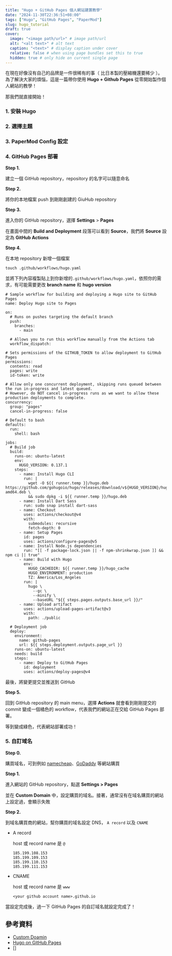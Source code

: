 ```yaml
---
title: "Hugo + GitHub Pages 個人網站建置教學"
date: "2024-11-30T22:36:51+08:00"
tags: ["Hugo", "GitHub Pages", "PaperMod"]
slug: hugo_tutorial
draft: true
cover:
  image: "<image path/url>" # image path/url
  alt: "<alt text>" # alt text
  caption: "<text>" # display caption under cover
  relative: false # when using page bundles set this to true
  hidden: true # only hide on current single page
---
```


在現在好像沒有自己的品牌是一件很稀有的事（ 比日本製的壓縮機還要稀少 ）。為了解決大家的煩惱，這是一篇帶你使用 **Hugo + Github Pages** 從零開始製作個人網站的教學！

那我們就直接開始！

### 1. 安裝 Hugo

### 2. 選擇主題

### 3. PaperMod Config 設定

### 4. GitHub Pages 部署

**Step 1.**

建立一個 GitHub repository，repository 的名字可以隨意命名

**Step 2.**

將你的本地檔案 push 到剛剛創建的 GiuHub repository

**Step 3.**

進入你的 GitHub repository，選擇 **Settings** > **Pages**

在畫面中間的 **Build and Deployment** 段落可以看到 **Source**，我們將 **Source** 設定為 **GitHub Actions**

**Step 4.**

在本地 repository 新增一個檔案

```
touch .github/workflows/hugo.yaml
```

並將下列內容複製貼上到你新增的`.github/workflows/hugo.yaml`，依照你的需求，有可能需要更改 **branch name** 和 **hugo version**

```
# Sample workflow for building and deploying a Hugo site to GitHub Pages
name: Deploy Hugo site to Pages

on:
  # Runs on pushes targeting the default branch
  push:
    branches:
      - main

  # Allows you to run this workflow manually from the Actions tab
  workflow_dispatch:

# Sets permissions of the GITHUB_TOKEN to allow deployment to GitHub Pages
permissions:
  contents: read
  pages: write
  id-token: write

# Allow only one concurrent deployment, skipping runs queued between the run in-progress and latest queued.
# However, do NOT cancel in-progress runs as we want to allow these production deployments to complete.
concurrency:
  group: "pages"
  cancel-in-progress: false

# Default to bash
defaults:
  run:
    shell: bash

jobs:
  # Build job
  build:
    runs-on: ubuntu-latest
    env:
      HUGO_VERSION: 0.137.1
    steps:
      - name: Install Hugo CLI
        run: |
          wget -O ${{ runner.temp }}/hugo.deb https://github.com/gohugoio/hugo/releases/download/v${HUGO_VERSION}/hugo_extended_${HUGO_VERSION}_linux-amd64.deb \
          && sudo dpkg -i ${{ runner.temp }}/hugo.deb
      - name: Install Dart Sass
        run: sudo snap install dart-sass
      - name: Checkout
        uses: actions/checkout@v4
        with:
          submodules: recursive
          fetch-depth: 0
      - name: Setup Pages
        id: pages
        uses: actions/configure-pages@v5
      - name: Install Node.js dependencies
        run: "[[ -f package-lock.json || -f npm-shrinkwrap.json ]] && npm ci || true"
      - name: Build with Hugo
        env:
          HUGO_CACHEDIR: ${{ runner.temp }}/hugo_cache
          HUGO_ENVIRONMENT: production
          TZ: America/Los_Angeles
        run: |
          hugo \
            --gc \
            --minify \
            --baseURL "${{ steps.pages.outputs.base_url }}/"
      - name: Upload artifact
        uses: actions/upload-pages-artifact@v3
        with:
          path: ./public

  # Deployment job
  deploy:
    environment:
      name: github-pages
      url: ${{ steps.deployment.outputs.page_url }}
    runs-on: ubuntu-latest
    needs: build
    steps:
      - name: Deploy to GitHub Pages
        id: deployment
        uses: actions/deploy-pages@v4
```

最後，將變更提交並推送到 GitHub

**Step 5.**

回到 GitHub repository 的 main menu，選擇 **Actions** 就會看到剛剛提交的 commit 變成一個橘色的 workflow，代表我們的網站正在交給 GitHub Pages 部署。

等到變成綠色，代表網站部署成功！

### 5. 自訂域名

**Step 0.**

購買域名，可到例如 [namecheap](https://www.namecheap.com/)、[GoDaddy](https://tw.godaddy.com/) 等網站購買

**Step 1.**

進入網站的 GitHub repository，點選 **Settings > Pages**

並在 **Custom Domain** 中，設定購買的域名。接著，通常沒有在域名購買的網站上設定過，會顯示失敗

**Step 2.**

到域名購買商的網站，幫你購買的域名設定 DNS， `A record` 以及 `CNAME`

- A record

  host 或 record name 是 `@`

  ```
  185.199.108.153
  185.199.109.153
  185.199.110.153
  185.199.111.153
  ```

- CNAME

  host 或 record name 是 `www`

  ```
  <your github account name>.github.io
  ```

當設定完成後，過一下 GitHub Pages 的自訂域名就設定完成了！

## 參考資料

- [Custom Doamin](https://docs.github.com/en/pages/configuring-a-custom-domain-for-your-github-pages-site/managing-a-custom-domain-for-your-github-pages-site)
- [Hugo on GitHub Pages](https://gohugo.io/hosting-and-deployment/hosting-on-github/)
- []
